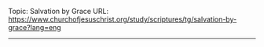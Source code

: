 Topic: Salvation by Grace
URL: https://www.churchofjesuschrist.org/study/scriptures/tg/salvation-by-grace?lang=eng

---

